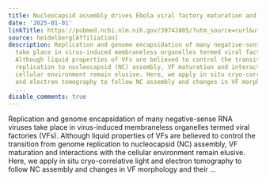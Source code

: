 ```yaml
---
title: Nucleocapsid assembly drives Ebola viral factory maturation and dispersion
date: '2025-01-01'
linkTitle: https://pubmed.ncbi.nlm.nih.gov/39742805/?utm_source=curl&utm_medium=rss&utm_campaign=pubmed-2&utm_content=1FakS-2QOkCT8HsMOQP1bCRQ4YzyumYOmxmF0moLsQ3dFB1E9V&fc=20220326224207&ff=20250102170931&v=2.18.0.post9+e462414
source: heidelberg[Affiliation]
description: Replication and genome encapsidation of many negative-sense RNA viruses
  take place in virus-induced membraneless organelles termed viral factories (VFs).
  Although liquid properties of VFs are believed to control the transition from genome
  replication to nucleocapsid (NC) assembly, VF maturation and interactions with the
  cellular environment remain elusive. Here, we apply in situ cryo-correlative light
  and electron tomography to follow NC assembly and changes in VF morphology and their
  ...
disable_comments: true
---
```

Replication and genome encapsidation of many negative-sense RNA viruses take place in virus-induced membraneless organelles termed viral factories (VFs). Although liquid properties of VFs are believed to control the transition from genome replication to nucleocapsid (NC) assembly, VF maturation and interactions with the cellular environment remain elusive. Here, we apply in situ cryo-correlative light and electron tomography to follow NC assembly and changes in VF morphology and their ...
